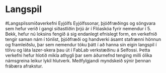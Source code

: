 # Langspil
#Langspilssmíðaverkefni Eyjólfs Eyjólfssonar, þjóðfræðings og söngvara sem hefur verið í gangi síðastliðin þrjú ár í Flóaskóa fyrir nemendur í 5. Bekk, hefur nú loksins fengið á sig endanlegt efnislegt form, en verkefnið tengir saman nám í tónlist, þjóðfræði og handverki ásamt stafrænni hönnun og framleiðslu, þar sem nemendur tóku þátt í að hanna sín eigin langspil í tölvu og láta lazer-skera þau út í FabLab verkstæðinu á Selfossi. Þetta verkefni hefur hlotið mikla athygli þar sem áðurnefnd tenging milli ólíka námsgreina leikur lykil hlutverk. Meðfylgjandi myndskeið sýnir þennan frábæra afrakstur.
